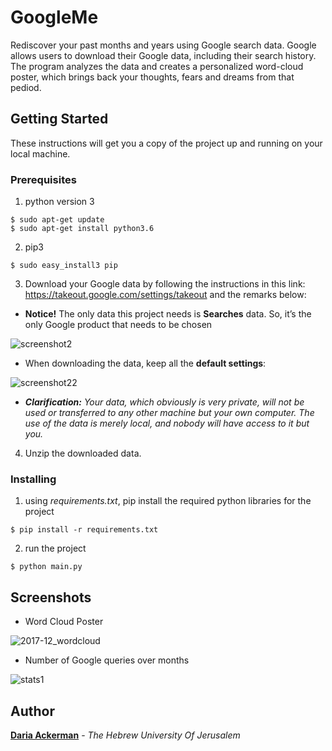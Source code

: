 # GoogleMe

Rediscover your past months and years using Google search data.
Google allows users to download their Google data, including their search history.
The program analyzes the data and creates a personalized word-cloud poster, which brings back your thoughts, fears and dreams from that pediod.

## Getting Started

These instructions will get you a copy of the project up and running on your local machine.

### Prerequisites

1. python version 3
```
$ sudo apt-get update
$ sudo apt-get install python3.6
```
2. pip3
```
$ sudo easy_install3 pip
```
3. Download your Google data by following the instructions in this link: https://takeout.google.com/settings/takeout and the remarks below:
- **Notice!** The only data this project needs is **Searches** data. So, it’s the only Google product that needs to be chosen
    
![screenshot2](https://user-images.githubusercontent.com/12940079/34079667-b70afe4c-e33a-11e7-9360-4afb6c7f951e.png)

- When downloading the data, keep all the **default settings**:

![screenshot22](https://user-images.githubusercontent.com/12940079/34079718-a91081a8-e33b-11e7-9db1-049df3c483c2.png)

- ***Clarification:** Your data, which obviously is very private, will not be used or transferred to any other machine but your own computer. The use of the data is merely local, and nobody will have access to it but you.*

4. Unzip the downloaded data.

### Installing

1. using *requirements.txt*, pip install the required python libraries for the project
```
$ pip install -r requirements.txt
```
2. run the project
```
$ python main.py
```


## Screenshots

- Word Cloud Poster

![2017-12_wordcloud](https://user-images.githubusercontent.com/12940079/34080025-a5f5afde-e340-11e7-9c2f-60bc0c1faa79.png)


- Number of Google queries over months

![stats1](https://user-images.githubusercontent.com/12940079/34079835-3c72f03c-e33e-11e7-9415-43b86113425b.png)


## Author

**[Daria Ackerman](https://www.linkedin.com/in/dariack/)** - *The Hebrew University Of Jerusalem*
